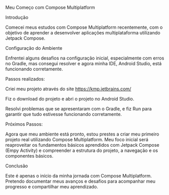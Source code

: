 Meu Começo com Compose Multiplatform

Introdução

Comecei meus estudos com Compose Multiplatform recentemente, com o objetivo de aprender a desenvolver aplicações multiplataforma utilizando Jetpack Compose.

Configuração do Ambiente

Enfrentei alguns desafios na configuração inicial, especialmente com erros no Gradle, mas consegui resolver e agora minha IDE, Android Studio, está funcionando corretamente.

Passos realizados:

Criei meu projeto através do site https://kmp.jetbrains.com/

Fiz o download do projeto e abri o projeto no Android Studio.

Resolvi problemas que se apresentaram com o Gradle, e fiz Run para garantir que tudo estivesse funcionando corretamente.

Próximos Passos:

Agora que meu ambiente está pronto, estou prestes a criar meu primeiro projeto real utilizando Compose Multiplatform. Meu foco inicial será reaproveitar os fundamentos básicos aprendidos com Jetpack Compose (Empy Activity) e compreender a estrutura do projeto, a navegação e os componentes básicos.

Conclusão

Este é apenas o início da minha jornada com Compose Multiplatform. Pretendo documentar meus avanços e desafios para acompanhar meu progresso e compartilhar meu aprendizado.
